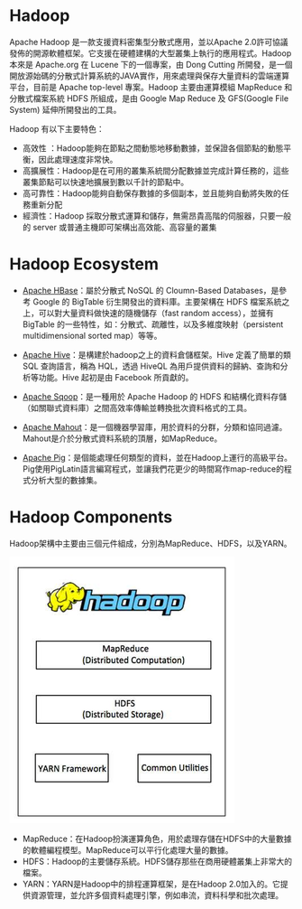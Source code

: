 # Hadoop

Apache Hadoop 是一款支援資料密集型分散式應用，並以Apache 2.0許可協議發佈的開源軟體框架。它支援在硬體建構的大型叢集上執行的應用程式。Hadoop 本來是 Apache.org 在 Lucene 下的一個專案，由 Dong Cutting 所開發，是一個開放源始碼的分散式計算系統的JAVA實作，用來處理與保存大量資料的雲端運算平台，目前是 Apache top-level 專案。Hadoop 主要由運算模組 MapReduce 和 分散式檔案系統 HDFS 所組成，是由 Google Map Reduce 及 GFS\(Google File System\) 延伸所開發出的工具。

Hadoop 有以下主要特色：

* 高效性    ：Hadoop能夠在節點之間動態地移動數據，並保證各個節點的動態平衡，因此處理速度非常快。
* 高擴展性：Hadoop是在可用的叢集系統間分配數據並完成計算任務的，這些叢集節點可以快速地擴展到數以千計的節點中。 
* 高可靠性：Hadoop能夠自動保存數據的多個副本，並且能夠自動將失敗的任務重新分配
* 經濟性：Hadoop 採取分散式運算和儲存，無需昂貴高階的伺服器，只要一般的 server 或普通主機即可架構出高效能、高容量的叢集

# Hadoop Ecosystem

* [Apache HBase](https://hbase.apache.org/)：屬於分散式 NoSQL 的 Cloumn-Based Databases，是參考 Google 的 BigTable 衍生開發出的資料庫。主要架構在 HDFS 檔案系統之上，可以對大量資料做快速的隨機儲存（fast random access），並擁有 BigTable 的一些特性，如：分散式、疏離性，以及多維度映射（persistent multidimensional sorted map）等等。

* [Apache Hive](https://hive.apache.org/)：是構建於hadoop之上的資料倉儲框架。Hive 定義了簡單的類 SQL 查詢語言，稱為 HQL，透過 HiveQL 為用戶提供資料的歸納、查詢和分析等功能。Hive 起初是由 Facebook 所貢獻的。

* [Apache Sqoop](http://sqoop.apache.org/)：是一種用於 Apache Hadoop 的 HDFS 和結構化資料存儲（如關聯式資料庫）之間高效率傳輸並轉換批次資料格式的工具。

* [Apache Mahout](https://mahout.apache.org/)：是一個機器學習庫，用於資料的分群，分類和協同過濾。Mahout是介於分散式資料系統的頂層，如MapReduce。

* [Apache Pig](https://pig.apache.org/)：是個能處理任何類型的資料，並在Hadoop上運行的高級平台。Pig使用PigLatin語言編寫程式，並讓我們花更少的時間寫作map-reduce的程式分析大型的數據集。

# Hadoop Components

Hadoop架構中主要由三個元件組成，分別為MapReduce、HDFS，以及YARN。

![](/assets/hadoop_architecture.jpg)

* MapReduce：在Hadoop扮演運算角色，用於處理存儲在HDFS中的大量數據的軟體編程模型。MapReduce可以平行化處理大量的數據。
* HDFS：Hadoop的主要儲存系統。HDFS儲存那些在商用硬體叢集上非常大的檔案。
* YARN：YARN是Hadoop中的排程運算框架，是在Hadoop 2.0加入的。它提供資源管理，並允許多個資料處理引擎，例如串流，資料科學和批次處理。



